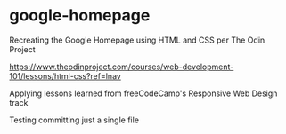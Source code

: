# google-homepage
Recreating the Google Homepage using HTML and CSS per The Odin Project

https://www.theodinproject.com/courses/web-development-101/lessons/html-css?ref=lnav

Applying lessons learned from freeCodeCamp's Responsive Web Design track

Testing committing just a single file
